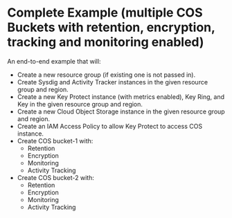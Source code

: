 # Complete Example (multiple COS Buckets with retention, encryption, tracking and monitoring enabled)

An end-to-end example that will:
- Create a new resource group (if existing one is not passed in).
- Create Sysdig and Activity Tracker instances in the given resource group and region.
- Create a new Key Protect instance (with metrics enabled), Key Ring, and Key in the given resource group and region.
- Create a new Cloud Object Storage instance in the given resource group and region.
- Create an IAM Access Policy to allow Key Protect to access COS instance.
- Create COS bucket-1 with:
  - Retention
  - Encryption
  - Monitoring
  - Activity Tracking
- Create COS bucket-2 with:
  - Retention
  - Encryption
  - Monitoring
  - Activity Tracking

